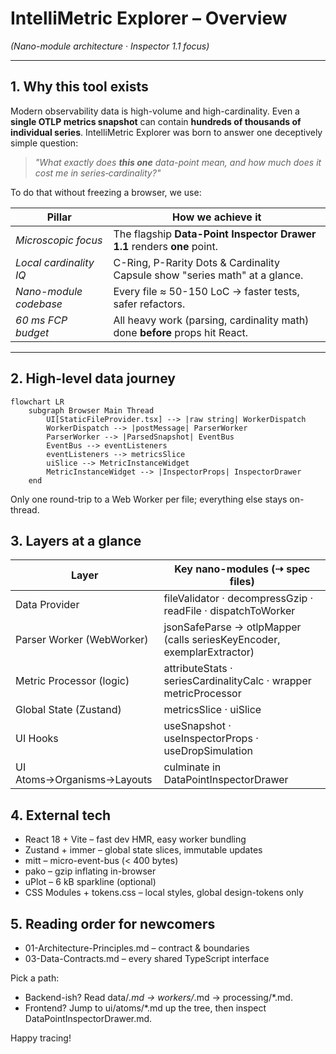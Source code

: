 # IntelliMetric Explorer – Overview  
*(Nano-module architecture · Inspector 1.1 focus)*

---

## 1. Why this tool exists

Modern observability data is high-volume and high-cardinality. Even a **single
OTLP metrics snapshot** can contain **hundreds of thousands of individual
series**. IntelliMetric Explorer was born to answer one deceptively simple
question:

> *"What exactly does **this one** data-point mean, and how much does it cost me
> in series‐cardinality?"*

To do that without freezing a browser, we use:

| Pillar                  | How we achieve it                                                        |
| ----------------------- | ------------------------------------------------------------------------ |
| *Microscopic focus*     | The flagship **Data-Point Inspector Drawer 1.1** renders **one** point. |
| *Local cardinality IQ*  | C-Ring, P-Rarity Dots & Cardinality Capsule show "series math" at a glance. |
| *Nano-module codebase*  | Every file ≈ 50-150 LoC → faster tests, safer refactors.                |
| *60 ms FCP budget*      | All heavy work (parsing, cardinality math) done **before** props hit React. |

---

## 2. High-level data journey

```mermaid
flowchart LR
    subgraph Browser Main Thread
        UI[StaticFileProvider.tsx] --> |raw string| WorkerDispatch
        WorkerDispatch --> |postMessage| ParserWorker
        ParserWorker --> |ParsedSnapshot| EventBus
        EventBus --> eventListeners
        eventListeners --> metricsSlice
        uiSlice --> MetricInstanceWidget
        MetricInstanceWidget --> |InspectorProps| InspectorDrawer
    end
```

Only one round-trip to a Web Worker per file; everything else stays on-thread.

## 3. Layers at a glance
| Layer | Key nano-modules (⇢ spec files) |
|-------|----------------------------------|
| Data Provider | fileValidator · decompressGzip · readFile · dispatchToWorker |
| Parser Worker (WebWorker) | jsonSafeParse → otlpMapper (calls seriesKeyEncoder, exemplarExtractor) |
| Metric Processor (logic) | attributeStats · seriesCardinalityCalc · wrapper metricProcessor |
| Global State (Zustand) | metricsSlice · uiSlice |
| UI Hooks | useSnapshot · useInspectorProps · useDropSimulation |
| UI Atoms→Organisms→Layouts | culminate in DataPointInspectorDrawer |

## 4. External tech
- React 18 + Vite – fast dev HMR, easy worker bundling
- Zustand + immer – global state slices, immutable updates
- mitt – micro-event-bus (< 400 bytes)
- pako – gzip inflating in-browser
- uPlot – 6 kB sparkline (optional)
- CSS Modules + tokens.css – local styles, global design-tokens only

## 5. Reading order for newcomers
- 01-Architecture-Principles.md – contract & boundaries
- 03-Data-Contracts.md – every shared TypeScript interface

Pick a path:
- Backend-ish? Read data/*.md → workers/*.md → processing/*.md.
- Frontend? Jump to ui/atoms/*.md up the tree, then inspect DataPointInspectorDrawer.md.

Happy tracing!